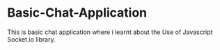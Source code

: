 # Basic-Chat-Application
This is basic chat application where i learnt about the Use of Javascript  Socket.io library.
